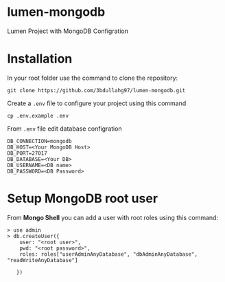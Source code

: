 # lumen-mongodb
Lumen Project with MongoDB Configration

# Installation
In your root folder use the command to clone the repository:
```
git clone https://github.com/3bdullahg97/lumen-mongodb.git
```
Create a `.env` file to configure your project using this command
```
cp .env.example .env
```
From `.env` file edit database configration
```
DB_CONNECTION=mongodb
DB_HOST=<Your MongoDB Host>
DB_PORT=27017
DB_DATABASE=<Your DB>
DB_USERNAME=<DB name>
DB_PASSWORD=<DB Password>
```

# Setup MongoDB root user
From **Mongo Shell** you can add a user with root roles using this command:
```
> use admin
> db.createUser({
    user: "<root user>",
    pwd: "<root password>",
    roles: roles["userAdminAnyDatabase", "dbAdminAnyDatabase", "readWriteAnyDatabase"]
    
   })
```
